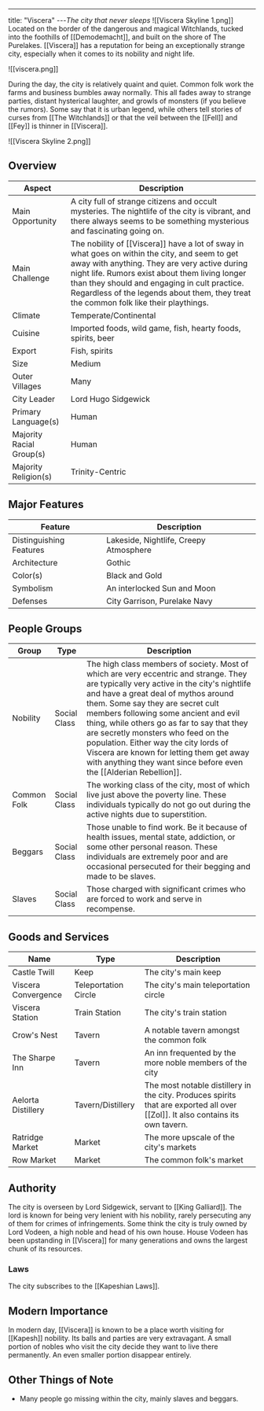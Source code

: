 ---
title: "Viscera"
---*The city that never sleeps*
![[Viscera Skyline 1.png]]
Located on the border of the dangerous and magical Witchlands, tucked into the foothills of [[Demodemacht]], and built on the shore of The Purelakes. [[Viscera]] has a reputation for being an exceptionally strange city, especially when it comes to its nobility and night life.

![[viscera.png]]

During the day, the city is relatively quaint and quiet. Common folk work the farms and business bumbles away normally. This all fades away to strange parties, distant hysterical laughter, and growls of monsters (if you believe the rumors). Some say that it is urban legend, while others tell stories of curses from [[The Witchlands]] or that the veil between the [[Fell]] and [[Fey]] is thinner in [[Viscera]].

![[Viscera Skyline 2.png]]

## Overview
| Aspect | Description |
|-|-|
| Main Opportunity | A city full of strange citizens and occult mysteries. The nightlife of the city is vibrant, and there always seems to be something mysterious and fascinating going on. |
| Main Challenge | The nobility of [[Viscera]] have a lot of sway in what goes on within the city, and seem to get away with anything. They are very active during night life. Rumors exist about them living longer than they should and engaging in cult practice. Regardless of the legends about them, they treat the common folk like their playthings. |
| Climate | Temperate/Continental |
| Cuisine | Imported foods, wild game, fish, hearty foods, spirits, beer |
| Export | Fish, spirits |
| Size | Medium |
| Outer Villages| Many |
| City Leader | Lord Hugo Sidgewick |
| Primary Language(s) | Human |
| Majority Racial Group(s) | Human |
| Majority Religion(s) | Trinity-Centric |

## Major Features
| Feature | Description |
|-|-|
| Distinguishing Features | Lakeside, Nightlife, Creepy Atmosphere |
| Architecture | Gothic |
| Color(s) | Black and Gold |
| Symbolism | An interlocked Sun and Moon |
| Defenses | City Garrison, Purelake Navy |

## People Groups
| Group | Type | Description |
|-|-|-|
| Nobility | Social Class | The high class members of society. Most of which are very eccentric and strange. They are typically very active in the city's nightlife and have a great deal of mythos around them. Some say they are secret cult members following some ancient and evil thing, while others go as far to say that they are secretly monsters who feed on the population. Either way the city lords of Viscera are known for letting them get away with anything they want since before even the [[Alderian Rebellion]]. |
| Common Folk | Social Class | The working class of the city, most of which live just above the poverty line. These individuals typically do not go out during the active nights due to superstition. |
| Beggars | Social Class | Those unable to find work. Be it because of health issues, mental state, addiction, or some other personal reason. These individuals are extremely poor and are occasional persecuted for their begging and made to be slaves. |
| Slaves | Social Class | Those charged with significant crimes who are forced to work and serve in recompense. |

## Goods and Services
 | Name | Type | Description |
 |-|-|-|
 | Castle Twill | Keep | The city's main keep |
 | Viscera Convergence | Teleportation Circle | The city's main teleportation circle |
 | Viscera Station | Train Station | The city's train station |
 | Crow's Nest | Tavern | A notable tavern amongst the common folk |
 | The Sharpe Inn | Tavern | An inn frequented by the more noble members of the city |
 | Aelorta Distillery | Tavern/Distillery | The most notable distillery in the city. Produces spirits that are exported all over [[Zol]]. It also contains its own tavern. |
 | Ratridge Market | Market | The more upscale of the city's markets |
 | Row Market | Market | The common folk's market |

## Authority
The city is overseen by Lord Sidgewick, servant to [[King Galliard]]. The lord is known for being very lenient with his nobility, rarely persecuting any of them for crimes of infringements. Some think the city is truly owned by Lord Vodeen, a high noble and head of his own house. House Vodeen has been upstanding in [[Viscera]] for many generations and owns the largest chunk of its resources.

### Laws
The city subscribes to the [[Kapeshian Laws]].

## Modern Importance
In modern day, [[Viscera]] is known to be a place worth visiting for  [[Kapesh]] nobility. Its balls and parties are very extravagant. A small portion of nobles who visit the city decide they want to live there permanently. An even smaller portion disappear entirely.

## Other Things of Note
- Many people go missing within the city, mainly slaves and beggars.
